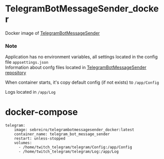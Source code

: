 TelegramBotMessageSender_docker
==
Docker image of [TelegramBotMessageSender](https://github.com/Sebreiro/TelegramBotMessageSender)

### Note ###  
Application has no environment variables, all settings located in the config file `appsettings.json`  
Information about confg files located in [TelegramBotMessageSender repository](https://github.com/Sebreiro/TelegramBotMessageSender#config)

When container starts, it's copy default config (if not exists) to `/app/Config`  

Logs located in `/app/Log`

# docker-compose
~~~
telegram:
    image: sebreiro/telegrambotmessagesender_docker:latest
    container_name: telegram_bot_message_sender
    restart: unless-stopped
    volumes:
      - /home/twitch_telegram/telegram/Config:/app/Config
      - /home/twitch_telegram/telegram/Log:/app/Log
~~~